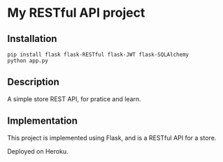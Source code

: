 # My RESTful API project

## Installation

```
pip install flask flask-RESTful flask-JWT flask-SQLAlchemy
python app.py
```

## Description
A simple store REST API, for pratice and learn.


## Implementation
This project is implemented using Flask, and is a RESTful API for a store.

Deployed on Heroku.
